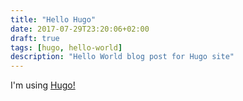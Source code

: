 ```yaml
---
title: "Hello Hugo"
date: 2017-07-29T23:20:06+02:00
draft: true
tags: [hugo, hello-world]
description: "Hello World blog post for Hugo site"
---
```


I'm using [Hugo!](http://gohugo.io)